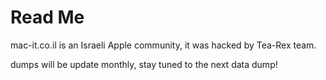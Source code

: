 # Read Me
mac-it.co.il is an Israeli Apple community, it was hacked by Tea-Rex team.

dumps will be update monthly, stay tuned to the next data dump!
